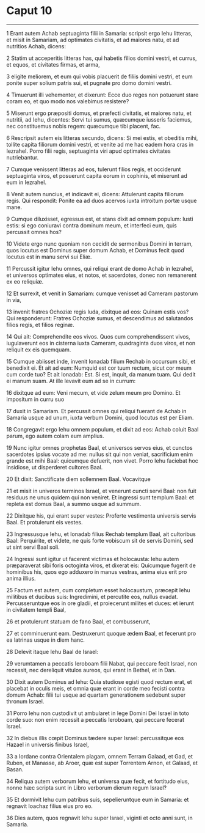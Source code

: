 # Caput 10

***

1 Erant autem Achab septuaginta filii in Samaria: scripsit ergo Iehu litteras, et misit in Samariam, ad optimates civitatis, et ad maiores natu, et ad nutritios Achab, dicens:

2 Statim ut acceperitis litteras has, qui habetis filios domini vestri, et currus, et equos, et civitates firmas, et arma,

3 eligite meliorem, et eum qui vobis placuerit de filiis domini vestri, et eum ponite super solium patris sui, et pugnate pro domo domini vestri.

4 Timuerunt illi vehementer, et dixerunt: Ecce duo reges non potuerunt stare coram eo, et quo modo nos valebimus resistere?

5 Miserunt ergo præpositi domus, et præfecti civitatis, et maiores natu, et nutritii, ad Iehu, dicentes: Servi tui sumus, quæcumque iusseris faciemus, nec constituemus nobis regem: quæcumque tibi placent, fac.

6 Rescripsit autem eis litteras secundo, dicens: Si mei estis, et obeditis mihi, tollite capita filiorum domini vestri, et venite ad me hac eadem hora cras in Iezrahel. Porro filii regis, septuaginta viri apud optimates civitates nutriebantur.

7 Cumque venissent litteras ad eos, tulerunt filios regis, et occiderunt septuaginta viros, et posuerunt capita eorum in cophinis, et miserunt ad eum in Iezrahel.

8 Venit autem nuncius, et indicavit ei, dicens: Attulerunt capita filiorum regis. Qui respondit: Ponite ea ad duos acervos iuxta introitum portæ usque mane.

9 Cumque diluxisset, egressus est, et stans dixit ad omnem populum: Iusti estis: si ego coniuravi contra dominum meum, et interfeci eum, quis percussit omnes hos?

10 Videte ergo nunc quoniam non cecidit de sermonibus Domini in terram, quos locutus est Dominus super domum Achab, et Dominus fecit quod locutus est in manu servi sui Eliæ.

11 Percussit igitur Iehu omnes, qui reliqui erant de domo Achab in Iezrahel, et universos optimates eius, et notos, et sacerdotes, donec non remanerent ex eo reliquiæ.

12 Et surrexit, et venit in Samariam: cumque venisset ad Cameram pastorum in via,

13 invenit fratres Ochoziæ regis Iuda, dixitque ad eos: Quinam estis vos? Qui responderunt: Fratres Ochoziæ sumus, et descendimus ad salutandos filios regis, et filios reginæ.

14 Qui ait: Comprehendite eos vivos. Quos cum comprehendissent vivos, iugulaverunt eos in cisterna iuxta Cameram, quadraginta duos viros, et non reliquit ex eis quemquam.

15 Cumque abiisset inde, invenit Ionadab filium Rechab in occursum sibi, et benedixit ei. Et ait ad eum: Numquid est cor tuum rectum, sicut cor meum cum corde tuo? Et ait Ionadab: Est. Si est, inquit, da manum tuam. Qui dedit ei manum suam. At ille levavit eum ad se in currum:

16 dixitque ad eum: Veni mecum, et vide zelum meum pro Domino. Et impositum in curru suo

17 duxit in Samariam. Et percussit omnes qui reliqui fuerant de Achab in Samaria usque ad unum, iuxta verbum Domini, quod locutus est per Eliam.

18 Congregavit ergo Iehu omnem populum, et dixit ad eos: Achab coluit Baal parum, ego autem colam eum amplius.

19 Nunc igitur omnes prophetas Baal, et universos servos eius, et cunctos sacerdotes ipsius vocate ad me: nullus sit qui non veniat, sacrificium enim grande est mihi Baal: quicumque defuerit, non vivet. Porro Iehu faciebat hoc insidiose, ut disperderet cultores Baal.

20 Et dixit: Sanctificate diem sollemnem Baal. Vocavitque

21 et misit in univeros terminos Israel, et venerunt cuncti servi Baal: non fuit residuus ne unus quidem qui non veniret. Et ingressi sunt templum Baal: et repleta est domus Baal, a summo usque ad summum.

22 Dixitque his, qui erant super vestes: Proferte vestimenta universis servis Baal. Et protulerunt eis vestes.

23 Ingressusque Iehu, et Ionadab filius Rechab templum Baal, ait cultoribus Baal: Perquirite, et videte, ne quis forte vobiscum sit de servis Domini, sed ut sint servi Baal soli.

24 Ingressi sunt igitur ut facerent victimas et holocausta: Iehu autem præparaverat sibi foris octoginta viros, et dixerat eis: Quicumque fugerit de hominibus his, quos ego adduxero in manus vestras, anima eius erit pro anima illius.

25 Factum est autem, cum completum esset holocaustum, præcepit Iehu militibus et ducibus suis: Ingredimini, et percutite eos, nullus evadat. Percusseruntque eos in ore gladii, et proiecerunt milites et duces: et ierunt in civitatem templi Baal,

26 et protulerunt statuam de fano Baal, et combusserunt,

27 et comminuerunt eam. Destruxerunt quoque ædem Baal, et fecerunt pro ea latrinas usque in diem hanc.

28 Delevit itaque Iehu Baal de Israel:

29 verumtamen a peccatis Ieroboam filii Nabat, qui peccare fecit Israel, non recessit, nec dereliquit vitulos aureos, qui erant in Bethel, et in Dan.

30 Dixit autem Dominus ad Iehu: Quia studiose egisti quod rectum erat, et placebat in oculis meis, et omnia quæ erant in corde meo fecisti contra domum Achab: filii tui usque ad quartam generationem sedebunt super thronum Israel.

31 Porro Iehu non custodivit ut ambularet in lege Domini Dei Israel in toto corde suo: non enim recessit a peccatis Ieroboam, qui peccare fecerat Israel.

32 In diebus illis cœpit Dominus tædere super Israel: percussitque eos Hazael in universis finibus Israel,

33 a Iordane contra Orientalem plagam, omnem Terram Galaad, et Gad, et Ruben, et Manasse, ab Aroer, quæ est super Torrentem Arnon, et Galaad, et Basan.

34 Reliqua autem verborum Iehu, et universa quæ fecit, et fortitudo eius, nonne hæc scripta sunt in Libro verborum dierum regum Israel?

35 Et dormivit Iehu cum patribus suis, sepelieruntque eum in Samaria: et regnavit Ioachaz filius eius pro eo.

36 Dies autem, quos regnavit Iehu super Israel, viginti et octo anni sunt, in Samaria.

